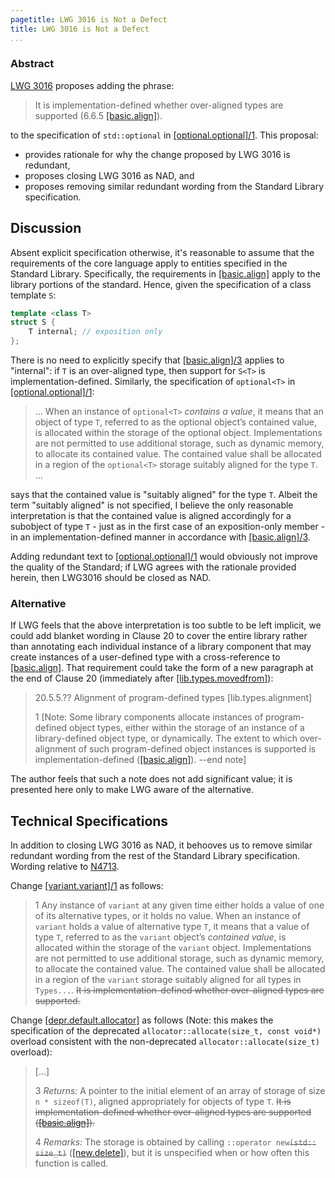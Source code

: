 ```yaml
---
pagetitle: LWG 3016 is Not a Defect
title: LWG 3016 is Not a Defect
...
```


### Abstract

[LWG 3016](https://cplusplus.github.io/LWG/issue3016) proposes adding the phrase:

> It is implementation-defined whether over-aligned types are supported (6.6.5 [[basic.align]](http://eel.is/c++draft/basic.align)).

to the specification of `std::optional` in [[optional.optional]/1](http://eel.is/c++draft/optional.optional#1). This proposal:
* provides rationale for why the change proposed by LWG 3016 is redundant,
* proposes closing LWG 3016 as NAD, and
* proposes removing similar redundant wording from the Standard Library specification.

## Discussion

Absent explicit specification otherwise, it's reasonable to assume that the requirements of the core language apply to entities specified in the Standard Library. Specifically, the requirements in [[basic.align]](http://eel.is/c++draft/basic.align) apply to the library portions of the standard. Hence, given the specification of a class template `S`:
```c++
template <class T>
struct S {
    T internal; // exposition only
};
```
There is no need to explicitly specify that [[basic.align]/3](http://eel.is/c++draft/basic.align#3) applies to "internal": if `T` is an over-aligned type, then support for `S<T>` is implementation-defined. Similarly, the specification of `optional<T>` in [[optional.optional]/1](http://eel.is/c++draft/optional.optional#1):

> ... When an instance of `optional<T>` *contains a value*, it means that an object of type `T`, referred to as the optional object’s contained value, is allocated within the storage of the optional object. Implementations are not permitted to use additional storage, such as dynamic memory, to allocate its contained value. The contained value shall be allocated in a region of the `optional<T>` storage suitably aligned for the type `T`. ...

says that the contained value is "suitably aligned" for the type `T`. Albeit the term "suitably aligned" is not specified, I believe the only reasonable interpretation is that the contained value is aligned accordingly for a subobject of type `T` - just as in the first case of an exposition-only member - in an implementation-defined manner in accordance with [[basic.align]/3](http://eel.is/c++draft/basic.align#3).

Adding redundant text to [[optional.optional]/1](http://eel.is/c++draft/optional.optional#1) would obviously not improve the quality of the Standard; if LWG agrees with the rationale provided herein, then LWG3016 should be closed as NAD.

### Alternative

If LWG feels that the above interpretation is too subtle to be left implicit, we could add blanket wording in Clause 20 to cover the entire library rather than annotating each individual instance of a library component that may create instances of a user-defined type with a cross-reference to [[basic.align]](http://eel.is/c++draft/basic.align). That requirement could take the form of a new paragraph at the end of Clause 20 (immediately after [[lib.types.movedfrom]](http://eel.is/c++draft/lib.types.movedfrom)):

> 20.5.5.?? Alignment of program-defined types [lib.types.alignment]
>
> 1 [Note: Some library components allocate instances of program-defined object types, either within the storage of an instance of a library-defined object type, or dynamically. The extent to which over-alignment of such program-defined object instances is supported is implementation-defined ([[basic.align]](http://eel.is/c++draft/basic.align)). --end note]

The author feels that such a note does not add significant value; it is presented here only to make LWG aware of the alternative.

## Technical Specifications

In addition to closing LWG 3016 as NAD, it behooves us to remove similar redundant wording from the rest of the Standard Library specification. Wording relative to [N4713](https://wg21.link/n4713).

Change [[variant.variant]/1](http://eel.is/c++draft/variant.variant#1) as follows:

> 1 Any instance of `variant` at any given time either holds a value of one of its alternative types, or it holds no
> value. When an instance of `variant` holds a value of alternative type `T`, it means that a value of type `T`,
> referred to as the `variant` object’s *contained value*, is allocated within the storage of the `variant` object.
> Implementations are not permitted to use additional storage, such as dynamic memory, to allocate the
> contained value. The contained value shall be allocated in a region of the `variant` storage suitably aligned
> for all types in `Types...`. <del>It is implementation-defined whether over-aligned types are supported.</del>

Change [[depr.default.allocator]](http://eel.is/c++draft/depr.default.allocator) as follows (Note: this makes the specification of the deprecated `allocator::allocate(size_t, const void*)` overload consistent with the non-deprecated `allocator::allocate(size_t)` overload):

> [...]
>
> 3 *Returns:* A pointer to the initial element of an array of storage of size `n * sizeof(T)`, aligned appropriately for objects of type `T`. <del>It is implementation-defined whether over-aligned types are supported ([[basic.align]](http://eel.is/c++draft/basic.align)).</del>
>
> 4 *Remarks:* The storage is obtained by calling `​::​operator new`<del>`(std​::​size_­t)`</del> ([[new.delete]](http://eel.is/c++draft/new.delete)), but it is unspecified when or how often this function is called.
